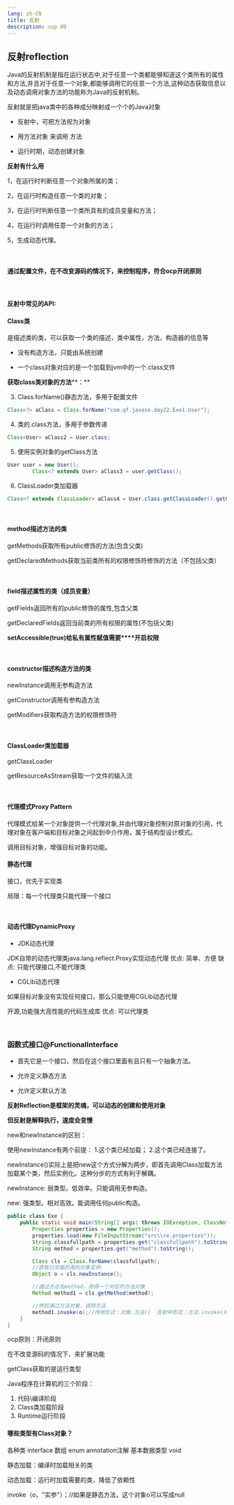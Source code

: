 ```yaml
---
lang: zh-CN
title: 反射
description: sup 09
---
```


## 反射reflection

Java的反射机制是指在运行状态中,对于任意一个类都能够知道这个类所有的属性和方法,并且对于任意一个对象,都能够调用它的任意一个方法,这种动态获取信息以及动态调用对象方法的功能称为Java的反射机制。

反射就是把java类中的各种成分映射成一个个的Java对象

- 反射中，可把方法视为对象

- 用方法对象 来调用 方法

- 运行时期，动态创建对象

**反射有什么用**

1，在运行时判断任意一个对象所属的类；

2，在运行时构造任意一个类的对象；

3，在运行时判断任意一个类所具有的成员变量和方法；

4，在运行时调用任意一个对象的方法；

5，生成动态代理。

‍

#### 通过配置文件，在不改变源码的情况下，来控制程序，符合ocp开闭原则

‍

#### 反射中常见的API:

#### Class类

是描述类的类，可以获取一个类的描述，类中属性，方法，构造器的信息等

- 没有构造方法，只能由系统创建

- 一个class对象对应的是一个加载到jvm中的一个.class文件

**获取class类对象的方法****：**

3. Class.forName()静态方法，多用于配置文件

```Java
Class<?> aClass = Class.forName("com.qf.javase.day22.Exe1.User");
```


4. 类的.class方法，多用于参数传递

```Java
Class<User> aClass2 = User.class;
```


5. 使用实例对象的getClass方法

```Java
User user = new User();
        Class<? extends User> aClass3 = user.getClass();
```


6. ClassLoader类加载器

```Java
Class<? extends ClassLoader> aClass4 = User.class.getClassLoader().getClass();
```


‍

#### method描述方法的类

getMethods获取所有public修饰的方法(包含父类)

getDeclaredMethods获取当前类所有的权限修饰符修饰的方法（不包括父类）

‍

#### field描述属性的类（成员变量）

getFields返回所有的public修饰的属性,包含父类

getDeclaredFields返回当前类的所有权限的属性(不包括父类)

**setAccessible(true)给私有属性赋值需要****开启权限**

‍

#### constructor描述构造方法的类

newInstance调用无参构造方法

getConstructor调用有参构造方法

getModifiers获取构造方法的权限修饰符

‍

#### ClassLoader类加载器

getClassLoader

getResourceAsStream获取一个文件的输入流

‍

#### 代理模式Proxy Pattern

代理模式给某一个对象提供一个代理对象,并由代理对象控制对原对象的引用，代理对象在客户端和目标对象之间起到中介作用，属于结构型设计模式。

调用目标对象，增强目标对象的功能。

#### 静态代理

接口，优先于实现类

局限：每一个代理类只能代理一个接口

‍

#### 动态代理DynamicProxy

- JDK动态代理

JDK自带的动态代理类java.lang.reflect.Proxy实现动态代理
优点: 简单、方便
缺点: 只能代理接口,不能代理类

- CGLib动态代理

如果目标对象没有实现任何接口，那么只能使用CGLib动态代理

开源,功能强大高性能的代码生成库
优点: 可以代理类

‍

### 函数式接口@FunctionalInterface

- 首先它是一个接口，然后在这个接口里面有且只有一个抽象方法。

- 允许定义静态方法

- 允许定义默认方法


**反射Reflection是框架的灵魂，可以动态的创建和使用对象**

**但反射是解释执行，速度会变慢**

new和newInstance的区别：

使用newInstance有两个前提：
1.这个类已经加载；
2.这个类已经连接了。

newInstance()实际上是把new这个方式分解为两步，即首先调用Class加载方法加载某个类，然后实例化。这种分步的方式有利于解耦。

newInstance: 弱类型。低效率。只能调用无参构造。

new: 强类型。相对高效。能调用任何public构造。

```Java
public class Exe {
    public static void main(String[] args) throws IOException, ClassNotFoundException, IllegalAccessException, InstantiationException, NoSuchMethodException, InvocationTargetException {
        Properties properties = new Properties();
        properties.load(new FileInputStream("src\\re.properties"));
        String classfullpath = properties.get("classfullpath").toString();
        String method = properties.get("method").toString();

        Class cls = Class.forName(classfullpath);
        //获取已加载的类的对象实例
        Object o = cls.newInstance();

        //通过方法名method，获得一个对应的方法对象
        Method method1 = cls.getMethod(method);

        //然后通过方法对象，调用方法
        method1.invoke(o);//传统形式：对象.方法()  反射中形式：方法.invoke(对象)
    }
}

```


ocp原则：开闭原则

在不改变源码的情况下，来扩展功能



getClass获取的是运行类型


Java程序在计算机的三个阶段：

1. 代码\编译阶段
2. Class类加载阶段
3. Runtime运行阶段



#### 哪些类型有Class对象？

各种类
interface
数组
enum
annotation注解
基本数据类型
void

静态加载：编译时加载相关的类

动态加载：运行时加载需要的类，降低了依赖性



invoke（o，"实参"）；//如果是静态方法，这个对象o可以写成null
